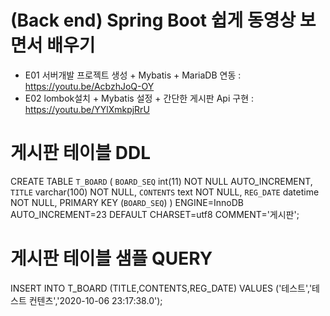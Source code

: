 # (Back end) Spring Boot 쉽게 동영상 보면서 배우기
- E01 서버개발 프로젝트 생성 + Mybatis + MariaDB 연동 : https://youtu.be/AcbzhJoQ-OY
- E02 lombok설치 + Mybatis 설정 + 간단한 게시판 Api 구현 : https://youtu.be/YYlXmkpjRrU

# 게시판 테이블 DDL

CREATE TABLE `T_BOARD` (
  `BOARD_SEQ` int(11) NOT NULL AUTO_INCREMENT,
  `TITLE` varchar(100) NOT NULL,
  `CONTENTS` text NOT NULL,
  `REG_DATE` datetime NOT NULL,
  PRIMARY KEY (`BOARD_SEQ`)
) ENGINE=InnoDB AUTO_INCREMENT=23 DEFAULT CHARSET=utf8 COMMENT='게시판';

# 게시판 테이블 샘플 QUERY

INSERT INTO T_BOARD (TITLE,CONTENTS,REG_DATE) VALUES
  ('테스트','테스트 컨텐츠','2020-10-06 23:17:38.0');